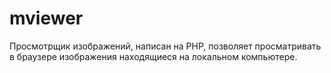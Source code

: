 mviewer
=========
Просмотрщик изображений, написан на PHP, позволяет просматривать в браузере изображения находящиеся на локальном компьютере.
